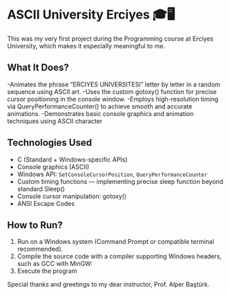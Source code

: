 # ASCII University Erciyes 🎓🖥️

This was my very first project during the Programming course at Erciyes University, which makes it especially meaningful to me. 

## What It Does?

-Animates the phrase “ERCIYES UNIVERSITESI” letter by letter in a random sequence using ASCII art.
-Uses the custom gotoxy() function for precise cursor positioning in the console window.
-Employs high-resolution timing via QueryPerformanceCounter() to achieve smooth and accurate animations.
-Demonstrates basic console graphics and animation techniques using ASCII character

## Technologies Used

- C (Standard + Windows-specific APIs)
- Console graphics (ASCII)
- Windows API: `SetConsoleCursorPosition`, `QueryPerformanceCounter`
- Custom timing functions — implementing precise sleep function beyond standard Sleep()
- Console cursor manipulation: gotoxy()
- ANSI Escape Codes

## How to Run?

1. Run on a Windows system (Command Prompt or compatible terminal recommended).
2. Compile the source code with a compiler supporting Windows headers, such as GCC with MinGW:
3. Execute the program

Special thanks and greetings to my dear instructor, Prof. Alper Baştürk.
